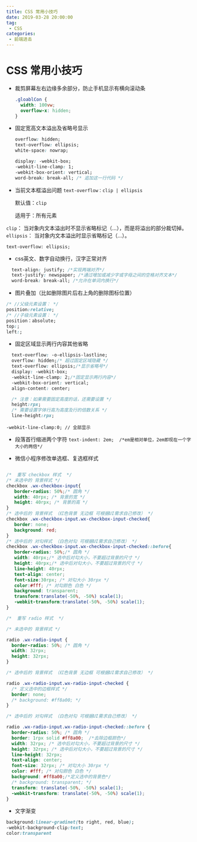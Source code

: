 ```yaml
---
title: CSS 常用小技巧
date: 2019-03-28 20:00:00
tag:
 - CSS
categories:
 - 前端进击
---
```

# CSS 常用小技巧
- 裁剪屏幕左右边缘多余部分，防止手机显示有横向滚动条

  ```css
  .gloablCon {
    width: 100vw;
    overflow-x: hidden;
  }
  ```

- 固定宽高文本溢出及省略号显示

  ```css
  overflow: hidden;
  text-overflow: ellipsis;
  white-space: nowrap;

  display: -webkit-box;
  -webkit-line-clamp: 1;
  -webkit-box-orient: vertical;
  word-break: break-all; /* 追加这一行代码 */
  ```

- 当前文本框溢出问题
`text-overflow：clip | ellipsis`

   默认值：`clip`

   适用于：所有元素

`clip`： 当对象内文本溢出时不显示省略标记（...），而是将溢出的部分裁切掉。
`ellipsis`： 当对象内文本溢出时显示省略标记（...）。

  `text-overflow: ellipsis;`

- css英文、数字自动换行，汉字正常对齐
```css
  text-align: justify; /*实现两端对齐*/
  text-justify: newspaper; /*通过增加或减少字或字母之间的空格对齐文本*/
  word-break: break-all; /*允许在单词内换行*/
```

- 图片叠加（比如删除图片后右上角的删除图标位置）

```css
/* //父级元素设置： */
position:relative;
/* //子级元素设置： */
position：absolute;
top:;
left:;
```

- 固定区域显示两行内容其他省略

```css
  text-overflow: -o-ellipsis-lastline;
  overflow: hidden;/* 超过固定区域隐藏 */
  text-overflow: ellipsis;/*显示省略号*/
  display: -webkit-box;
  -webkit-line-clamp: 2;/*固定显示两行内容*/
  -webkit-box-orient: vertical;
  align-content: center;

  /* 注意：如果需要固定高度的话，还需要设置 */
  height:rpx;
  /* 需要设置字体行高为高度及行的倍数关系 */
  line-height:rpx;
```
`-webkit-line-clamp:0; // 全部显示`

- 段落首行缩进两个字符
`text-indent: 2em;  /*em是相对单位，2em即现在一个字大小的两倍*/`

- 微信小程序修改单选框、复选框样式

```css

/*  重写 checkbox 样式  */
/* 未选中的 背景样式 */
checkbox .wx-checkbox-input{
   border-radius: 50%;/* 圆角 */
   width: 40rpx; /* 背景的宽 */
   height: 40rpx; /* 背景的高 */
}
/* 选中后的 背景样式 （红色背景 无边框 可根据UI需求自己修改） */
checkbox .wx-checkbox-input.wx-checkbox-input-checked{
   border: none;
   background: red;
}
/* 选中后的 对勾样式 （白色对勾 可根据UI需求自己修改） */
checkbox .wx-checkbox-input.wx-checkbox-input-checked::before{
   border-radius: 50%;/* 圆角 */
   width: 40rpx;/* 选中后对勾大小，不要超过背景的尺寸 */
   height: 40rpx;/* 选中后对勾大小，不要超过背景的尺寸 */
   line-height: 40rpx;
   text-align: center;
   font-size:30rpx; /* 对勾大小 30rpx */
   color:#fff; /* 对勾颜色 白色 */
   background: transparent;
   transform:translate(-50%, -50%) scale(1);
   -webkit-transform:translate(-50%, -50%) scale(1);
}

/*  重写 radio 样式  */

/* 未选中的 背景样式 */

radio .wx-radio-input {
  border-radius: 50%; /* 圆角 */
  width: 32rpx;
  height: 32rpx;
}

/* 选中后的 背景样式 （红色背景 无边框 可根据UI需求自己修改） */

radio .wx-radio-input.wx-radio-input-checked {
  /* 定义选中的边框样式 */
  border: none;
  /* background: #ff8a00; */
}

/* 选中后的 对勾样式 （白色对勾 可根据UI需求自己修改） */

radio .wx-radio-input.wx-radio-input-checked::before {
  border-radius: 50%; /* 圆角 */
  border: 1rpx solid #ff8a00;  /*去除边框颜色*/
  width: 32rpx; /* 选中后对勾大小，不要超过背景的尺寸 */
  height: 32rpx; /* 选中后对勾大小，不要超过背景的尺寸 */
  line-height: 32rpx;
  text-align: center;
  font-size: 32rpx; /* 对勾大小 30rpx */
  color: #fff; /* 对勾颜色 白色 */
  background: #ff8a00;/*定义选中的背景色*/
  /* background: transparent; */
  transform: translate(-50%, -50%) scale(1);
  -webkit-transform: translate(-50%, -50%) scale(1);
}
```

- 文字渐变

```css
background:linear-gradinet(to right, red, blue);
-webkit-background-clip:text;
color:transparent
```
